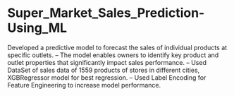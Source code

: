 # Super_Market_Sales_Prediction-Using_ML
Developed a predictive model to forecast the sales of individual products at specific outlets.
– The model enables owners to identify key product and outlet properties that significantly impact sales performance.
– Used DataSet of sales data of 1559 products of stores in different cities, XGBRegressor model for best regression.
– Used Label Encoding for Feature Engineering to increase model performance.
